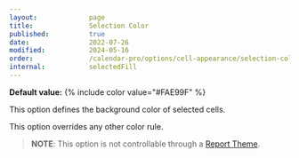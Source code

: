 ```yaml
---
layout:             page
title:              Selection Color
published:          true
date:               2022-07-26
modified:           2024-05-16
order:              /calendar-pro/options/cell-appearance/selection-color
internal:           selectedFill
---
```

**Default value:** {% include color value="#FAE99F" %}

This option defines the background color of selected cells.

This option overrides any other color rule.

> **NOTE**: This option is not controllable through a [Report Theme](../../features/themes.md).